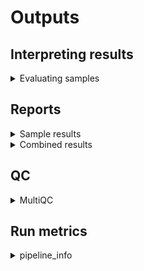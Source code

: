 # Outputs 

## Interpreting results

<details markdown=1>
<summary>Evaluating samples</summary>

### How to judge the success of a sequencing run

- Does the assembly size match known/published values for this species?
- Into how many contigs was the sample assembled?
- Are the reads potentially contaminated?
- Does the taxonomic profile suggest the presence of more than one species?
- How complete is the assembly?
- How much read coverage do we have (for each sequencing technololgy)
- How complete is the gene space coverage and are there many duplicate BUSCO hits?

You should come up with reasonable threshold for these parameters, based on your experience with your data. 

A possible set of cutoffs could be:

- No more than 150 contigs
- Contig N50 > 100kb
- Read coverage > 40X (will also depend on sequencing technologies used)
- Genome size within 5% of expected value
- Busco score > 95%
- Quast genome fraction >= 95%
- Kraken abundance: only one species > 2%

But your mileage may vary. 

#### General statistics

Basically, our goal should be to have highly contiguous assembly, without any contaminations or obvious errors. The `general statistics` section provides some immediate hints:

![general](../images/multiqc_general_stats.png)

#### Confindr

Secondly, `ConfindR` results inform about potential contamination issues:

![confindr](../images/multiqc_confindr.png)

Samples with contamination in any of the contributing read files are listed as "true" (green). Check the sequencing-technology specific MultiQC reports to see which files raised this flag. 

#### Quast

QUAST provides some insights into the assembly quality - with some caveats concerning missamblies etc, based on the availability of a suitable reference genome against which to compare. 

![quast](../images/multiqc_quast.png)

#### Busco

BUSCO identifies the presence of expected conserved bacterial genes - a good assembly should be near-complete and not contain (many) duplicated BUSCOs. 

![busco](../images/multiqc_busco.png)

#### Kraken

Complementary to ConfindR, Kraken can be used to check if the sample consists of more than one species. A low level of abundance is typically no reason for concern and more likely the result of low complexity sequence motifs. 

![kraken](../images/multiqc_kraken.png)

Please note that we only use the most-suitable data set per sample to run Kraken - meaning, if Illumina reads are available, those will be used over Nanopore (which has a much higher error rate). In that sense, a negative Kraken result is not a guarantee that no contamination is present. 

#### Technology-specific QC

GABI generates additional MultiQC reports for each sequencing technology. These can be used to get a few more details, for example for the ConfindR results or the technology-specific sequence coverage of the final assembly.

</details>

## Reports

<details markdown=1>
<summary>Sample results</summary>

For each sample, a folder is created with results from various tools, as follows:

- amr - Predictions of antimicrobial resistance genes
  - abricate - Results from Abricate
  - amrfinderplus - Results from AMFfinderPlus
- annotation - Gene model predictions
  - prokka - Prokka annotations
- assembly - The genome assembly and related information
  - busco - Busco analysis of gene space coverage
  - quast - Quast assembly metrics
  - flye/dragonflye/shovill - the assembler output(s)
- mlst - MLST typing results
- Plamids - Identification of plasmids from the assembly
- qc - Basic read QC
  - fastqc - Quality metrics of reads
  - confindr_results - ConfindR contamination check
- taxonomy - Taxonomic profiling using raw reads
  - kraken2 - Results from Kraken2
- sample.json - A coarse summary of various sample-level results

</details>

<details markdown=1>
<summary>Combined results</summary>

Some results are computed for all samples of a run, or for all samples belonging to the same species. These results are as follows:

- cgMLST - core genome MLST calls
  - chewbbaca - Results from Chewbbaca across all samples from the same species, including minimal spanning tree and distance matrix
  - pymlst - Results from pyMLST across all samples from the same species (distance matrix only)
- AMR
  - Aggregated results from supported antimicrobial resistance gene predictors

</details>

## QC

<details markdown=1>
<summary>MultiQC</summary>

- run_name_multiqc_report.html - Sample-level summary
- Illumina - QC metrics relating to Illumina data
- Nanopore - QC metrics relating to Nanopore data
- Pacbio - QC metrics relating to Pacbio data

</details>

## Run metrics

<details markdown=1>
<summary>pipeline_info</summary>

This folder contains the pipeline run metrics

- pipeline_dag.svg - the workflow graph (only available if GraphViz is installed)
- pipeline_report.html - the (graphical) summary of all completed tasks and their resource usage
- pipeline_report.txt - a short summary of this analysis run in text format
- pipeline_timeline.html - chronological report of compute tasks and their duration
- pipeline_trace.txt - Detailed trace log of all processes and their various metrics

</details>

